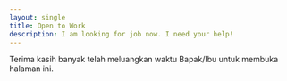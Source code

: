 ```yaml
---
layout: single
title: Open to Work
description: I am looking for job now. I need your help!
---
```

Terima kasih banyak telah meluangkan waktu Bapak/Ibu untuk membuka halaman ini.

